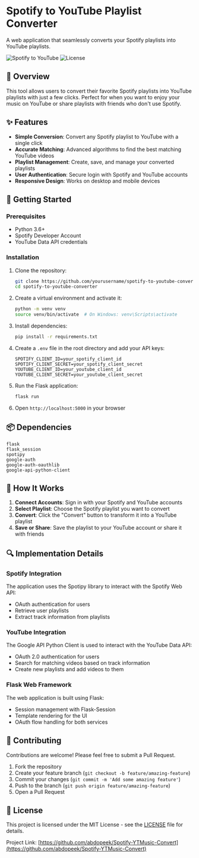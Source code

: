 # Spotify to YouTube Playlist Converter

A web application that seamlessly converts your Spotify playlists into YouTube playlists.

![Spotify to YouTube](https://img.shields.io/badge/Spotify-YouTube-brightgreen)
![License](https://img.shields.io/github/license/yourusername/spotify-to-youtube-converter)

## 🎵 Overview

This tool allows users to convert their favorite Spotify playlists into YouTube playlists with just a few clicks. Perfect for when you want to enjoy your music on YouTube or share playlists with friends who don't use Spotify.

## ✨ Features

- **Simple Conversion**: Convert any Spotify playlist to YouTube with a single click
- **Accurate Matching**: Advanced algorithms to find the best matching YouTube videos
- **Playlist Management**: Create, save, and manage your converted playlists
- **User Authentication**: Secure login with Spotify and YouTube accounts
- **Responsive Design**: Works on desktop and mobile devices

## 🚀 Getting Started

### Prerequisites

- Python 3.6+
- Spotify Developer Account
- YouTube Data API credentials

### Installation

1. Clone the repository:
   ```bash
   git clone https://github.com/yourusername/spotify-to-youtube-converter.git
   cd spotify-to-youtube-converter
   ```

2. Create a virtual environment and activate it:
   ```bash
   python -m venv venv
   source venv/bin/activate  # On Windows: venv\Scripts\activate
   ```

3. Install dependencies:
   ```bash
   pip install -r requirements.txt
   ```

4. Create a `.env` file in the root directory and add your API keys:
   ```
   SPOTIFY_CLIENT_ID=your_spotify_client_id
   SPOTIFY_CLIENT_SECRET=your_spotify_client_secret
   YOUTUBE_CLIENT_ID=your_youtube_client_id
   YOUTUBE_CLIENT_SECRET=your_youtube_client_secret
   ```

5. Run the Flask application:
   ```bash
   flask run
   ```

6. Open `http://localhost:5000` in your browser

## 📦 Dependencies

```
flask
flask_session
spotipy
google-auth
google-auth-oauthlib
google-api-python-client
```

## 🔧 How It Works

1. **Connect Accounts**: Sign in with your Spotify and YouTube accounts
2. **Select Playlist**: Choose the Spotify playlist you want to convert
3. **Convert**: Click the "Convert" button to transform it into a YouTube playlist
4. **Save or Share**: Save the playlist to your YouTube account or share it with friends

## 🔍 Implementation Details

### Spotify Integration
The application uses the Spotipy library to interact with the Spotify Web API:
- OAuth authentication for users
- Retrieve user playlists
- Extract track information from playlists

### YouTube Integration
The Google API Python Client is used to interact with the YouTube Data API:
- OAuth 2.0 authentication for users
- Search for matching videos based on track information
- Create new playlists and add videos to them

### Flask Web Framework
The web application is built using Flask:
- Session management with Flask-Session
- Template rendering for the UI
- OAuth flow handling for both services

## 🤝 Contributing

Contributions are welcome! Please feel free to submit a Pull Request.

1. Fork the repository
2. Create your feature branch (`git checkout -b feature/amazing-feature`)
3. Commit your changes (`git commit -m 'Add some amazing feature'`)
4. Push to the branch (`git push origin feature/amazing-feature`)
5. Open a Pull Request

## 📝 License

This project is licensed under the MIT License - see the [LICENSE](LICENSE) file for details.



Project Link: [https://github.com/abdopeek/Spotify-YTMusic-Convert](https://github.com/abdopeek/Spotify-YTMusic-Convert)
